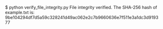 $ python verify_file_integrity.py
File integrity verified.
The SHA-256 hash of example.txt is: 9be104294df7d5a59c328241d49ac062e2c7b9660636e7f511e3a1dc3d919377